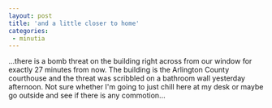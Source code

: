 ```yaml
---
layout: post
title: 'and a little closer to home'
categories:
 - minutia
---
```


...there is a bomb threat on the building right across from our window for exactly 27 minutes from now. The building is the Arlington County courthouse and the threat was scribbled on a bathroom wall yesterday afternoon. Not sure whether I'm going to just chill here at my desk or maybe go outside and see if there is any commotion...

